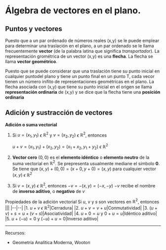 # Álgebra de vectores en el plano.
## Puntos y vectores
Puesto que a un par ordenado de números reales (x,y) se le puede emplear para determinar una traslación en el plano, a un par ordenado se le llama frecuentemente **vector** (de la palabra latina que significa _transportador_). La representación grométrica de un vector (x,y) es una **flecha**. La flecha se llama **vector geométrico**.

Puesto que se puede considerar que una traslación tiene su punto inicial en cualquier puntodel plano y tiene un punto final en un punto T, cada vecor tienen un número inifito de representaciones geométricas en el plano. La flecha asociada con (x,y) que tiene su punto inicial en el origen se llama **representación ordinaria** de (x,y) y se dice que la flecha tiene una **posición ordinaria**

## Adición y sustracción de vectores
**Adición o suma vectorial**
1. Si $u=(x_1, y_1)$ $\epsilon$ $\mathbb{R}^2$ y $v=(x_2, y_2)$ $\epsilon$ $\mathbb{R}^2$, entonces

    $u+v=(x_1,y_1)+(x_2,y_2)=(x_1+x_2, y_1+y_2)$ $\epsilon$ $\mathbb{R}^2$
2. **Vector cero** $(0,0)$ es el **elemento idéntico** o **elemento neutro** de la suma vectorial en $\mathbb{R}^2$. Se prepresenta usualmente mediane el símbolo **0**. Se tiene que $(x,y) + (0,0) = (x+0,y+0) = (x,y)$ para cualquier vector $(x,y)$ $\epsilon$ $\mathbb{R}^2$ 

3. Si $v=(x,y)$ $\epsilon$ $\mathbb{R}^2$, entonces $-v=-(x,y) = (-x,-y)$
    $-v$ recibe el nombre de **inverso aditivo**, o **negativo** de $v$

Propiedades de la adición vectorial
Si $u$, $v$ y $s$ son vectores en $\mathbb{R}^2$, entonces
|||
|--|--|
|1. $u+v$ $\epsilon$ $\mathbb{R}^2$|Cerradura|
|2. $u+v = v+u$|Conmutatividad|
|3. $(u+v)+s = u+(v+s)$|Asociatividad|
|4. $u+0 = u$ y $0+u = u$|Idéntico aditivo|
|5. $u+(-u)=0$ y $(-u)+u = 0$|Inverso aditivo|


---
Recursos:
- Geometría Analítica Moderna, Wooton